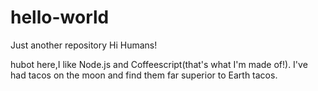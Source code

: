 # hello-world
Just another repository
Hi Humans!

hubot here,I like Node.js and Coffeescript(that's what I'm made of!).
I've had tacos on the moon and find them far superior to Earth tacos.
